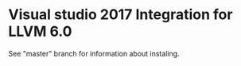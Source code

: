 # Visual studio 2017 Integration for LLVM 6.0

See "master" branch for information about instaling.
